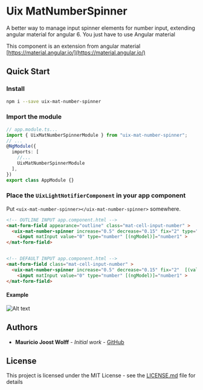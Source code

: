 # Uix MatNumberSpinner

A better way to manage input spinner elements for number input, extending angular material for angular 6. You just have to use Angular material

This component is an extension from angular material [https://material.angular.io/](https://material.angular.io/)

## Quick Start

### Install

```bash
npm i --save uix-mat-number-spinner
```


### Import the module

```ts
// app.module.ts...
import { UixMatNumberSpinnerModule } from "uix-mat-number-spinner";
// ...
@NgModule({
  imports: [
    //...
    UixMatNumberSpinnerModule
  ],
})
export class AppModule {}
```

### Place the `UixLightNotifierComponent` in your app component

Put `<uix-mat-number-spinner></uix-mat-number-spinner>` somewhere.

```html
<!-- OUTLINE INPUT app.component.html -->
<mat-form-field appearance="outline" class="mat-cell-input-number" >
  <uix-mat-number-spinner increase="0.5" decrease="0.15" fix="2" type="outline" [(value)]="number1"></uix-mat-number-spinner>
	<input matInput value="0" type="number" [(ngModel)]="number1" >
</mat-form-field>


<!-- DEFAULT INPUT app.component.html -->
<mat-form-field class="mat-cell-input-number" >
  <uix-mat-number-spinner increase="0.5" decrease="0.15" fix="2"  [(value)]="number1"></uix-mat-number-spinner>
	<input matInput value="0" type="number" [(ngModel)]="number1" >
</mat-form-field>
```


#### Example

![Alt text](https://github.com/thiswallz/mat-number-spinner/master/demo.gif?raw=true 'Example')

## Authors

- **Mauricio Joost Wolff** - _Initial work_ - [GitHub](https://github.com/thiswallz)

## License

This project is licensed under the MIT License - see the [LICENSE.md](LICENSE.md) file for details